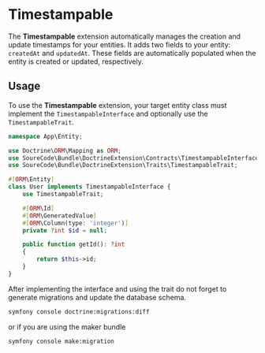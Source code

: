 
# Timestampable

The **Timestampable** extension automatically manages the creation and update timestamps for your entities.
It adds two fields to your entity: `createdAt` and `updatedAt`.
These fields are automatically populated when the entity is created or updated, respectively.

## Usage

To use the **Timestampable** extension, your target entity class must implement the `TimestampableInterface` and optionally use the `TimestampableTrait`.

```php
namespace App\Entity;

use Doctrine\ORM\Mapping as ORM;
use SoureCode\Bundle\DoctrineExtension\Contracts\TimestampableInterface;
use SoureCode\Bundle\DoctrineExtension\Traits\TimestampableTrait;

#[ORM\Entity]
class User implements TimestampableInterface {
    use TimestampableTrait;

    #[ORM\Id]
    #[ORM\GeneratedValue]
    #[ORM\Column(type: 'integer')]
    private ?int $id = null;

    public function getId(): ?int
    {
        return $this->id;
    }
}
```

After implementing the interface and using the trait do not forget to generate migrations and update the database schema.

```bash
symfony console doctrine:migrations:diff
```

or if you are using the maker bundle

```bash
symfony console make:migration
```
